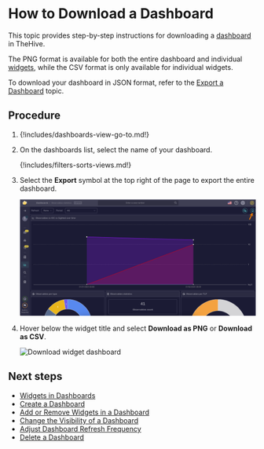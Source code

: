 # How to Download a Dashboard

This topic provides step-by-step instructions for downloading a [dashboard](about-dashboards.md) in TheHive.

The PNG format is available for both the entire dashboard and individual [widgets](widgets-dashboards.md), while the CSV format is only available for individual widgets.

To download your dashboard in JSON format, refer to the [Export a Dashboard](export-import-a-dashboard.md#export-a-dashboard) topic.

<h2>Procedure</h2>

1. {!includes/dashboards-view-go-to.md!}

2. On the dashboards list, select the name of your dashboard.

    {!includes/filters-sorts-views.md!}

3. Select the **Export** symbol at the top right of the page to export the entire dashboard.

    ![Download a dashboard](../../../images/user-guides/analyst-corner/dashboard/download-a-dashboard.png)

4. Hover below the widget title and select **Download as PNG** or **Download as CSV**.

    ![Download widget dashboard](../../../images/user-guides/analyst-corner/dashboard/download-widget-dashboard.gif)

<h2>Next steps</h2>

* [Widgets in Dashboards](widgets-dashboards.md)
* [Create a Dashboard](create-a-dashboard.md)
* [Add or Remove Widgets in a Dashboard](add-remove-widgets-dashboard.md)
* [Change the Visibility of a Dashboard](change-visibility-of-a-dashboard.md)
* [Adjust Dashboard Refresh Frequency](adjust-dashboard-refresh-frequency.md)
* [Delete a Dashboard](delete-a-dashboard.md)